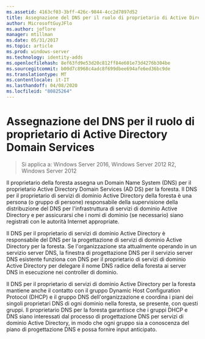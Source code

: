 ```yaml
---
ms.assetid: 4163cf03-3bff-426c-9844-4cc2d7897d52
title: Assegnazione del DNS per il ruolo di proprietario di Active Directory Domain Services
author: MicrosoftGuyJFlo
ms.author: joflore
manager: mtillman
ms.date: 05/31/2017
ms.topic: article
ms.prod: windows-server
ms.technology: identity-adds
ms.openlocfilehash: 8ef63fd9e53d20c812ff84e601e73d4276b304be
ms.sourcegitcommit: b00d7c8968c4adc8f699dbee694afe6ed36bc9de
ms.translationtype: MT
ms.contentlocale: it-IT
ms.lasthandoff: 04/08/2020
ms.locfileid: "80825264"
---
```

# <a name="assigning-the-dns-for-ad-ds-owner-role"></a>Assegnazione del DNS per il ruolo di proprietario di Active Directory Domain Services

>Si applica a: Windows Server 2016, Windows Server 2012 R2, Windows Server 2012

Il proprietario della foresta assegna un Domain Name System (DNS) per il proprietario Active Directory Domain Services (AD DS) per la foresta. Il DNS per il proprietario di servizi di dominio Active Directory della foresta è una persona (o gruppo di persone) responsabile della supervisione della distribuzione del DNS per l'infrastruttura di servizi di dominio Active Directory e per assicurarsi che i nomi di dominio (se necessario) siano registrati con le autorità Internet appropriate.  
  
Il DNS per il proprietario di servizi di dominio Active Directory è responsabile del DNS per la progettazione di servizi di dominio Active Directory per la foresta. Se l'organizzazione sta attualmente operando in un servizio server DNS, la finestra di progettazione DNS per il servizio server DNS esistente funziona con DNS per il proprietario di servizi di dominio Active Directory per delegare il nome DNS radice della foresta ai server DNS in esecuzione nei controller di dominio.  
  
Il DNS per il proprietario di servizi di dominio Active Directory per la foresta mantiene anche il contatto con il gruppo Dynamic Host Configuration Protocol (DHCP) e il gruppo DNS dell'organizzazione e coordina i piani dei singoli proprietari DNS di ogni dominio nella foresta, se presente, con questi gruppi. Il proprietario DNS per la foresta garantisce che i gruppi DHCP e DNS siano interessati dal processo di progettazione DNS per servizi di dominio Active Directory, in modo che ogni gruppo sia a conoscenza del piano di progettazione DNS e possa fornire input anticipato.  
  


